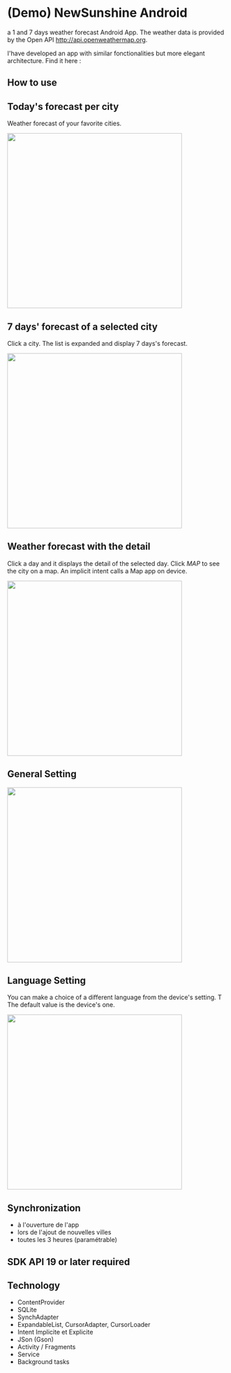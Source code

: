 # (Demo) NewSunshine Android #
a 1 and 7 days weather forecast Android App.
The weather data is provided by the Open API http://api.openweathermap.org.

I'have developed an app with similar fonctionalities but more elegant architecture. Find it here :


## How to use ##

## Today's forecast per city ##
Weather forecast of your favorite cities.

<img src="https://cloud.githubusercontent.com/assets/21304543/20180235/f66c5e78-a759-11e6-8567-301d8885273a.png" width="400"/>


## 7 days' forecast of a selected city  ##
Click a city. The list is expanded and display 7 days's forecast.

<img src="https://cloud.githubusercontent.com/assets/21304543/20180236/f675c6f2-a759-11e6-97fe-fddea8034847.png" width="400"/>


## Weather forecast with the detail ##
Click a day and it displays the detail of the selected day.
Click *MAP* to see the city on a map. An implicit intent calls a Map app on device.

<img src="https://cloud.githubusercontent.com/assets/21304543/20180237/f677279a-a759-11e6-93dd-dd9aa68eff03.png" width="400"/>


## General Setting ##

<img src="https://cloud.githubusercontent.com/assets/21304543/20180241/f68cfc32-a759-11e6-813b-612b49a0ce67.png" width="400"/>


##  Language Setting ##
You can make a choice of a different language from the device's setting. T
The default value is the device's one.


<img src="https://cloud.githubusercontent.com/assets/21304543/20180239/f6812ee8-a759-11e6-8abe-13d20313ca3f.png" width="400"/>


## Synchronization ##

- à l'ouverture de l'app 
- lors de l'ajout de nouvelles villes 
- toutes les 3 heures (paramétrable)



## SDK API 19 or later required ##

## Technology ##
- ContentProvider
- SQLite
- SynchAdapter
- ExpandableList, CursorAdapter, CursorLoader
- Intent Implicite et Explicite
- JSon (Gson)
- Activity / Fragments
- Service
- Background tasks



